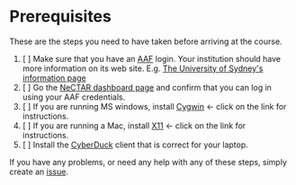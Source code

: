 # Prerequisites

These are the steps you need to have taken before arriving at the course. 

1. [ ] Make sure that you have an [AAF](http://aaf.edu.au/) login. Your institution should
       have more information on its web site. E.g. 
       [The University of Sydney's information page](http://staff.ask.sydney.edu.au/app/answers/detail/a_id/667/~/what-is-the-australian-access-federation-%28aaf%29%3F)
1. [ ] Go the [NeCTAR dashboard page](https://dashboard.rc.nectar.org.au/) and confirm that you can log in using your AAF credentials.
1. [ ] If you are running MS windows, install [Cygwin](Windows.md) <- click on the link for instructions.
1. [ ] If you are running a Mac, install [X11](OSX.md) <- click on the link for instructions.
1. [ ] Install the [CyberDuck](https://cyberduck.io/) client that is correct for your laptop.

If you have any problems, or need any help with any of these steps, simply create an 
[issue](https://github.com/resbaz/nectar-cloud-lessons/issues).
